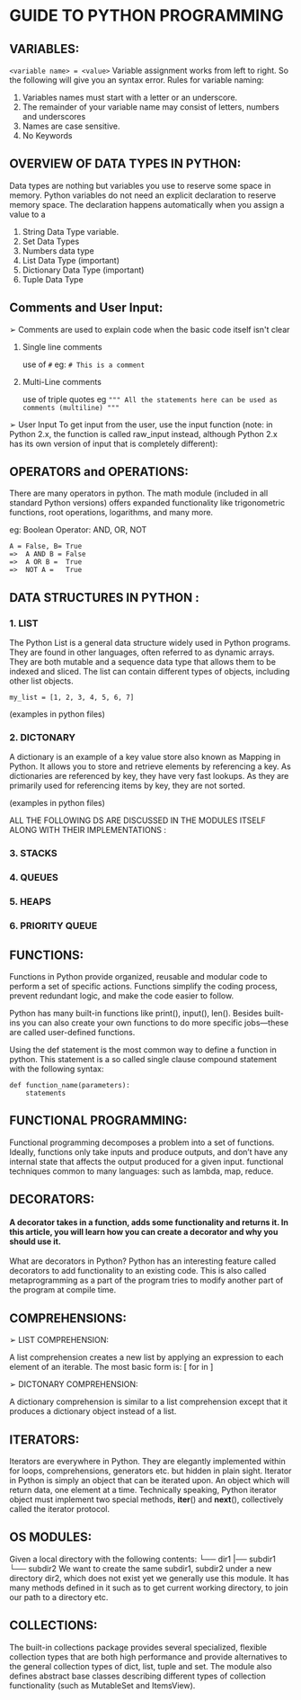 # GUIDE TO PYTHON PROGRAMMING

## VARIABLES:

`<variable name> = <value>`
Variable assignment works from left to right. So the following will give you an syntax error.
Rules for variable naming:
1. Variables names must start with a letter or an underscore.
2. The remainder of your variable name may consist of letters, numbers and underscores
3. Names are case sensitive.
4. No Keywords

## OVERVIEW OF DATA TYPES IN PYTHON:

Data types are nothing but variables you use to reserve some space in memory. Python variables do not need an
explicit declaration to reserve memory space. The declaration happens automatically when you assign a value to a
1. String Data Type
variable.
2. Set Data Types
3. Numbers data type
4. List Data Type (important)
5. Dictionary Data Type (important)
6. Tuple Data Type


## Comments and User Input:

➢ Comments are used to explain code when the basic code itself isn't clear
1. Single line comments

    use of `#` 
    eg: `# This is a comment`

2. Multi-Line comments

    use of triple quotes 
    eg ` """ All the statements here can be used as comments (multiline) """ `

➢ User Input
To get input from the user, use the input function (note: in Python 2.x, the function is called raw_input instead,
although Python 2.x has its own version of input that is completely different):

## OPERATORS and OPERATIONS:

There are many operators in python. The math module (included in all standard Python versions) offers
expanded functionality like trigonometric functions, root operations, logarithms, and many more.

eg: Boolean Operator: AND, OR, NOT

    A = False, B= True     
    =>  A AND B = False
    =>  A OR B =  True
    =>  NOT A =   True

## DATA STRUCTURES IN PYTHON :

### 1. LIST
    
The Python List is a general data structure widely used in Python programs. They are found in other languages,
often referred to as dynamic arrays. They are both mutable and a sequence data type that allows them to be indexed
and sliced. The list can contain different types of objects, including other list objects.

`my_list = [1, 2, 3, 4, 5, 6, 7] `

(examples in python files)

### 2. DICTONARY
   
A dictionary is an example of a key value store also known as Mapping in Python. It allows you to store and retrieve elements by referencing a key. As dictionaries are referenced by key, they have very fast lookups. As they are primarily used for referencing items by key, they are not sorted.

(examples in python files)

ALL THE FOLLOWING DS ARE DISCUSSED IN THE MODULES ITSELF ALONG WITH THEIR IMPLEMENTATIONS :

### 3. STACKS

### 4. QUEUES

### 5. HEAPS

### 6. PRIORITY QUEUE

## FUNCTIONS:

Functions in Python provide organized, reusable and modular code to perform a set of specific actions. Functions simplify the coding process, prevent redundant logic, and make the code easier to follow. 

Python has many built-in functions like print(), input(), len(). Besides built-ins you can also create your own functions to do more specific jobs—these are called user-defined functions. 

Using the def statement is the most common way to define a function in python. This statement is a so called single clause compound statement with the following syntax:

    def function_name(parameters):
        statements

## FUNCTIONAL PROGRAMMING:

Functional programming decomposes a problem into a set of functions. Ideally, functions only take inputs and produce outputs, and don’t have any internal state that affects the output produced for a given input. functional techniques common to many languages: such as lambda, map, reduce.

## DECORATORS:

#### A decorator takes in a function, adds some functionality and returns it. In this article, you will learn how you can create a decorator and why you should use it.

What are decorators in Python?
Python has an interesting feature called decorators to add functionality to an existing code. This is also called metaprogramming as a part of the program tries to modify another part of the program at compile time.

## COMPREHENSIONS:

➢ LIST COMPREHENSION:

A list comprehension creates a new list by applying an expression to each element of an iterable. The
most basic form is:
    [ <expression> for <element> in <iterable> ]


➢ DICTONARY COMPREHENSION:

A dictionary comprehension is similar to a list comprehension except that it produces a dictionary object
instead of a list.


## ITERATORS:

Iterators are everywhere in Python. They are elegantly implemented within for loops, comprehensions, generators etc. but hidden in plain sight.
Iterator in Python is simply an object that can be iterated upon. An object which will return data,
one element at a time.
Technically speaking, Python iterator object must implement two special methods, __iter__()
and __next__(), collectively called the iterator protocol.

## OS MODULES:

Given a local directory with the following contents:
        └── dir1
        |── subdir1
        └── subdir2
We want to create the same subdir1, subdir2 under a new directory dir2, which does not exist yet we generally use this module. It has many methods defined in it such as to get current working directory, to join our path to a directory etc.

## COLLECTIONS:

The built-in collections package provides several specialized, flexible collection types that are both high performance and provide alternatives to the general collection types of dict, list, tuple and set.
The module also defines abstract base classes describing different types of collection functionality (such as MutableSet and ItemsView).
